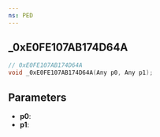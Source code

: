 ```yaml
---
ns: PED
---
```

## _0xE0FE107AB174D64A

```c
// 0xE0FE107AB174D64A
void _0xE0FE107AB174D64A(Any p0, Any p1);
```

## Parameters
* **p0**:
* **p1**:
